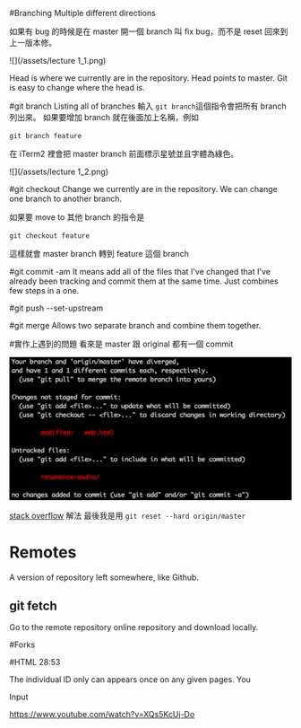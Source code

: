 #Branching 
Multiple different directions

如果有 bug 的時候是在 master 開一個 branch 叫 fix bug，而不是 reset 回來到上一版本修。

![](/assets/lecture 1_1.png)

Head is where we currently are in the repository. Head points to master. Git is easy to change where the head is.

#git branch
Listing all of branches
輸入 `git branch`這個指令會把所有 branch 列出來。
如果要增加 branch 就在後面加上名稱，例如

`git branch feature`

在 iTerm2 裡會把 master branch 前面標示星號並且字體為綠色。

![](/assets/lecture 1_2.png)

#git checkout
Change we currently are in the repository. We can change one branch to another branch.

如果要 move to 其他 branch 的指令是

`git checkout feature`

這樣就會 master branch 轉到 feature 這個 branch

#git commit -am
It means add all of the files that I've changed that I've already been tracking and commit them at the same time. Just combines few steps in a one.

#git push --set-upstream

#git merge
Allows two separate branch and combine them together.


#實作上遇到的問題
看來是 master 跟 original 都有一個 commit

![](/assets/git_4.png)

[stack overflow](https://stackoverflow.com/questions/2452226/master-branch-and-origin-master-have-diverged-how-to-undiverge-branches) 解法
最後我是用 `git reset --hard origin/master`


# Remotes
A version of repository left somewhere, like Github.

## git fetch
Go to the remote repository online repository and download locally.

 
#Forks 

#HTML
28:53

The individual ID only can appears once on any given pages. You 

Input

https://www.youtube.com/watch?v=XQs5KcUj-Do








